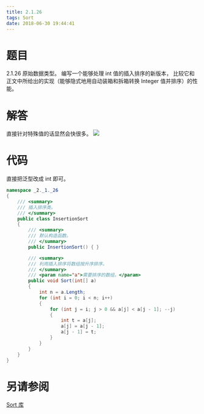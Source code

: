 ```yaml
---
title: 2.1.26
tags: Sort
date: 2018-06-30 19:44:41
---
```


# 题目

2.1.26
原始数据类型。 
编写一个能够处理 int 值的插入排序的新版本， 
比较它和正文中所给出的实现（能够隐式地用自动装箱和拆箱转换 Integer 值并排序）的性能。

# 解答

直接针对特殊值的话显然会快很多。
![](./1.png)

# 代码

直接把泛型改成 int 即可。

```csharp
namespace _2._1._26
{
    /// <summary>
    /// 插入排序类。
    /// </summary>
    public class InsertionSort
    {
        /// <summary>
        /// 默认构造函数。
        /// </summary>
        public InsertionSort() { }

        /// <summary>
        /// 利用插入排序将数组按升序排序。
        /// </summary>
        /// <param name="a">需要排序的数组。</param>
        public void Sort(int[] a)
        {
            int n = a.Length;
            for (int i = 0; i < n; i++)
            {
                for (int j = i; j > 0 && a[j] < a[j - 1]; --j)
                {
                    int t = a[j];
                    a[j] = a[j - 1];
                    a[j - 1] = t;
                }
            }
        }
    }
}
```

# 另请参阅

[Sort 库](https://github.com/ikesnowy/Algorithms-4th-Edition-in-Csharp/tree/master/2%20Sorting/2.1/Sort)